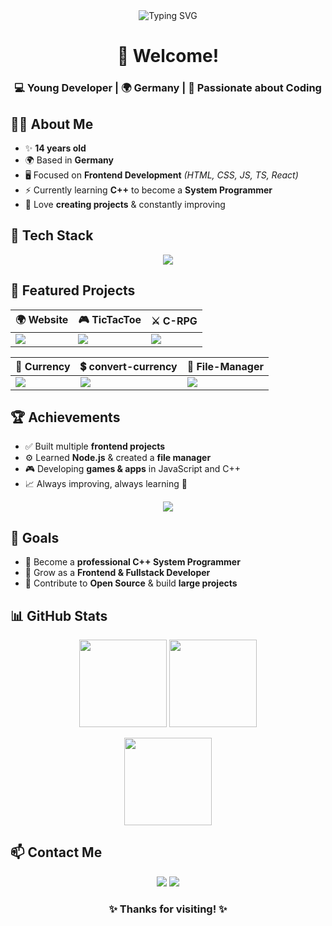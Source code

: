 <div align="center">
  <img src="https://readme-typing-svg.demolab.com?font=Fira+Code&size=26&pause=1000&color=00BFFF&center=true&vCenter=true&width=800&height=60&lines=Hi%2C+I'm+Alexandru+Chetrean!;14-year-old+Developer+from+Germany;Frontend+Dev+%7C+Future+C%2B%2B+System+Programmer" alt="Typing SVG" />
</div>

<h1 align="center">👋 Welcome!</h1>
<h3 align="center">💻 Young Developer | 🌍 Germany | 🚀 Passionate about Coding</h3>

## 👨‍💻 About Me
- ✨ **14 years old**  
- 🌍 Based in **Germany**  
- 🖥️ Focused on **Frontend Development** *(HTML, CSS, JS, TS, React)*  
- ⚡ Currently learning **C++** to become a **System Programmer**  
- 🎯 Love **creating projects** & constantly improving  

## 🚀 Tech Stack
<p align="center">
  <img src="https://skillicons.dev/icons?i=html,css,sass,js,ts,react,nodejs,cpp,git,github,vscode&perline=7" />
</p>

## 📂 Featured Projects
<div align="center">

| 🌍 Website | 🎮 TicTacToe | ⚔️ C-RPG |
|------------|-------------|----------|
| <a href="https://github.com/AlexandruChet/WebSite"><img src="https://github-readme-stats.vercel.app/api/pin/?username=AlexandruChet&repo=WebSite&theme=tokyonight&hide_border=true" /></a> | <a href="https://github.com/AlexandruChet/TicTacToe"><img src="https://github-readme-stats.vercel.app/api/pin/?username=AlexandruChet&repo=TicTacToe&theme=tokyonight&hide_border=true" /></a> | <a href="https://github.com/AlexandruChet/C-RPG"><img src="https://github-readme-stats.vercel.app/api/pin/?username=AlexandruChet&repo=C-RPG&theme=tokyonight&hide_border=true" /></a> |

| 💱 Currency | 💲 convert-currency | 📂 File-Manager |
|-------------|-------------------|----------------|
| <a href="https://github.com/AlexandruChet/Currency"><img src="https://github-readme-stats.vercel.app/api/pin/?username=AlexandruChet&repo=Currency&theme=tokyonight&hide_border=true" /></a> | <a href="https://github.com/AlexandruChet/convert-currency"><img src="https://github-readme-stats.vercel.app/api/pin/?username=AlexandruChet&repo=convert-currency&theme=tokyonight&hide_border=true" /></a> | <a href="https://github.com/AlexandruChet/File-Manager"><img src="https://github-readme-stats.vercel.app/api/pin/?username=AlexandruChet&repo=File-Manager&theme=tokyonight&hide_border=true" /></a> |

</div>

## 🏆 Achievements
- ✅ Built multiple **frontend projects**  
- ⚙️ Learned **Node.js** & created a **file manager**  
- 🎮 Developing **games & apps** in JavaScript and C++  
- 📈 Always improving, always learning 🚀  

<p align="center">
  <img src="https://github-profile-trophy.vercel.app/?username=AlexandruChet&theme=tokyonight&row=1&column=6&no-frame=true&no-bg=true" />
</p>

## 🎯 Goals
- 🔹 Become a **professional C++ System Programmer**  
- 🔹 Grow as a **Frontend & Fullstack Developer**  
- 🔹 Contribute to **Open Source** & build **large projects**  

## 📊 GitHub Stats
<p align="center">
  <img src="https://github-readme-stats.vercel.app/api?username=AlexandruChet&show_icons=true&theme=tokyonight&hide_border=true&bg_color=0D1117" height="140"/>
  <img src="https://github-readme-stats.vercel.app/api/top-langs/?username=AlexandruChet&layout=compact&theme=tokyonight&hide_border=true&bg_color=0D1117" height="140"/>
</p>

<p align="center">
  <img src="https://github-readme-streak-stats.herokuapp.com?user=AlexandruChet&theme=tokyonight&hide_border=true&background=0D1117" height="140"/>
</p>

## 📫 Contact Me
<p align="center">
  <a href="https://github.com/AlexandruChet"><img src="https://img.shields.io/badge/GitHub-181717?style=for-the-badge&logo=github&logoColor=white"/></a>
  <a href="mailto:chetreanalexandru63@gmail.com"><img src="https://img.shields.io/badge/Email-D14836?style=for-the-badge&logo=gmail&logoColor=white"/></a>
</p>

<h3 align="center">✨ Thanks for visiting! ✨</h3>
